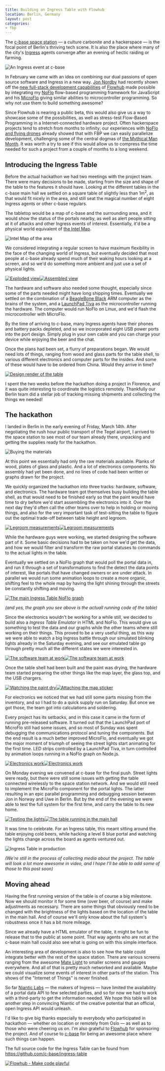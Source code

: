 ```yaml
---
title: Building an Ingress Table with Flowhub
location: Berlin, Germany
layout: post
categories:
- fbp
---
```

The [c-base space station](http://c-base.org/) &mdash; a culture carbonite and a hackerspace &mdash; is the focal point of Berlin's thriving tech scene. It is also the place where many of the city's [Ingress](http://www.ingress.com/) agents converge after an evening of hectic raiding or farming.

![An Ingress event at c-base](/files/ingress-cbase-pacman.png)

In February we came with an idea on combining our dual passions of open source software and Ingress in a new way. [Jon Nordby](http://jonnor.com/) had recently shown off the [new full-stack development capabilities](http://bergie.iki.fi/blog/full-stack-fbp/) of [Flowhub](http://flowhub.io/) made possible by integrating my [NoFlo](http://noflojs.org/) flow-based programming framework for JavaScript and his [MicroFlo](http://microflo.org/) giving similar abilities to microcontroller programming. So why not use them to build something awesome?

Since Flowhub is nearing a public beta, this would also give us a way to showcase some of the possibilities, as well as stress-test Flow-Based Programming in a Internet-connected hardware project. Often hackerspace projects tend to stretch from months to infinity; our experiences with [NoFlo and flying drones](http://bergie.iki.fi/blog/noflo-ardrone/) already showed that with FBP we can easily parallelize development, challenging some of the central dogmas of [the Mythical Man Month](http://en.wikipedia.org/wiki/The_Mythical_Man-Month). It was worth a try to see if this would allow us to compress the time needed for such a project from a couple of months to a long weekend.

## Introducing the Ingress Table

Before the actual hackathon we had two meetings with the project team. There were many decisions to be made, starting from the size and shape of the table to the features it should have. Looking at the different tables in the c-base main hall we settled on a square table of slightly less than 1m<sup>2</sup>, as that would fit nicely in the area, and still seat the magical number of eight Ingress agents or other c-base regulars.

The tabletop would be a map of c-base and the surrounding area, and it would show the status of the portals nearby, as well as alert people sitting at it of attacks and other Ingress events of interest. Essentially, it'd be a physical world equivalent of [the Intel Map](http://www.ingress.com/intel?ll=52.513243,13.416667&z=17).

![Intel Map of the area](/files/ingress-cbase-map.png)

We considered integrating a regular screen to have maximum flexibility in the face of the changing world of Ingress, but eventually decided that most people at c-base already spend much of their waking hours looking at a screen, and so we'd do something more ambient and just use a set of physical lights.

[![Exploded view](/files/ingress-table-exploded-small.jpg)](/files/ingress-table-exploded.jpg)[![Assembled view](/files/ingress-table-assembled-small.jpg)](/files/ingress-table.assembled.jpg)

The hardware and software also needed some thought, especially since some of the parts needed might have long shipping times. Eventually we settled on the combination of a [BeagleBone Black](http://beagleboard.org/Products/BeagleBone+Black) ARM computer as the brains of the system, and a [LaunchPad Tiva](http://www.ti.com/tool/ek-tm4c123gxl) as the microcontroller running the hardware. The computer would run NoFlo on Linux, and we'd flash the microcontroller with MicroFlo.

By the time of arriving to c-base, many Ingress agents have their phones and battery packs depleted, and so we incorporated eight USB power ports into the port design. Simply plug in your own cable and you can charge your device while enjoying the beer and the chat.

Once the plans had been set, a flurry of preparations began. We would need lots of things, ranging from wood and glass parts for the table shell, to various different electronics and computer parts for the insides. And some of these would have to be ordered from China. Would they arrive in time?

[![Design render of the table](/files/ingress-table-render-small.jpg)](/files/ingress-table-render.jpg)

I spent the two weeks before the hackathon doing a project in Florence, and it was quite interesting to coordinate the logistics remotely. Thankfully our Berlin team did a stellar job of tracking missing shipments and collecting the things we needed!

## The hackathon

I landed in Berlin in the early evening of Friday, March 14th. After negotiating the rush hour public transport of the Tegel airport, I arrived to the space station to see most of our team already there, unpacking and getting the supplies ready for the hackathon.

![Buying the materials](/files/ingress-table-wood.png)

At this point we essentially had only the raw materials available. Planks of wood, plates of glass and plastic. And a lot of electronics components. No assembly had yet been done, and no lines of code had been written or graphs drawn for the project.

We quickly organized the hackathon into three tracks: hardware, software, and electronics. The hardware team got themselves busy building the table shell, as that would need to be finished early so that the paint would have time to dry before we'd start assembling the electronics into it. Over the next day they'd often call the other teams over to help in holding or moving things, and also for the very important task of test-sitting the table to figure out the optimal trade-off between table height and legroom.

[![Legroom measurements](/files/ingress-table-legroom-measurement1-small.jpg)](/files/ingress-table-legroom-measurement1.jpg)[![Legroom measurements](/files/ingress-table-legroom-measurement2-small.jpg)](/files/ingress-table-legroom-measurement2.jpg)

While the hardware guys were working, we started designing the software part of it. Some basic decisions had to be taken on how we'd get the data, and how we would filter and transform the raw portal statuses to commands to the actual lights in the table.

Eventually we settled on a NoFlo graph that would poll the portal data in, and run it through a set of transformations to find the detect the data points of interest, like portals that have changed owners or are under attack. In parallel we would run some animation loops to create a more organic, shifting feel to the whole map by having the light shining through the streets be constantly shifting and moving.

[![The main Ingress Table NoFlo graph](/files/ingress-table-graph-small.png)](/files/ingress-table-graph.png)

*(and yes, the graph you see above is the actuall running code of the table)*

Since the electronics wouldn't be working for a while still, we decided to build also a *Ingress Table Emulator* in HTML and NoFlo. This would give us something to test the data and our graphs while the other teams where still working on their things. This proved to be a very useful thing, as this way we were able to watch a big Ingress battle through our simulated blinking lights already in the Saturday evening, and see our emulated table go through pretty much all the different states we were interested in.

[![The software team at work](/files/ingress-table-software-team1-small.jpg)](/files/ingress-table-software-team1.jpg)[![The software team at work](/files/ingress-table-software-team2-small.jpg)](/files/ingress-table-software-team2.jpg)

Once the table shell had been built and the paint was drying, the hardware team started preparing the other things like the map layer, the glass top, and the USB chargers.

[![Watching the paint dry](/files/ingress-table-painted-small.jpg)](/files/ingress-table-painted.jpg)[![Attaching the map sticker](/files/ingress-table-map-sticker-small.jpg)](/files/ingress-table-map-sticker.jpg)

For electronics we noticed that we had still some parts missing from the inventory, and so I had to do a quick supply run on Saturday. But once we got those, the team got into calculations and soldering.

Every project has its setbacks, and in this case it came in the form of running pre-released software. It turned out that the LaunchPad port of MicroFlo still had some issues, and so most of Sunday was spent debugging the communications protocol and tuning the components. But the end result is a much better improved MicroFlo, and eventually we got the major moment of triumph of seeing the street lights start animating for the first time. LED strips controlled by a LaunchPad Tiva, in turn controlled by animation loops running in a NoFlo graph on Node.js.

[![Electronics work](/files/ingress-table-electronics1-small.jpg)](/files/ingress-table-electronics1.jpg)[![Electronics work](/files/ingress-table-electronics2-small.jpg)](/files/ingress-table-electronics2.jpg)

On Monday evening we convened at c-base for the final push. Street lights were ready, but there were still some issues with getting the table connected wirelessly to the space station network. And we would still need to implement the MicroFlo component for the portal lights. The latter resulting in an epic parallel programming and debugging session between Jon in Norway and Uwe in Berlin. But by the end of the evening we were able to test the full system for the first time, and carry the table to its new home.

[![Testing the lights](/files/ingress-table-test2-small.gif)](/files/ingress-table-test2.gif)[![The table running in the main hall](/files/ingress-table-test1-small.jpg)](/files/ingress-table-test1.jpg)

It was time to celebrate. For an Ingress table, this meant sitting around the table enjoying cold beers, while hacking a level 8 blue portal and watching the lights change across the board as agents ventured out.

![Ingress Table in production](/files/ingress-table-test-small.jpg)

*(We're still in the process of collecting media about the project. The table will look a lot more awesome in video, and I hope I'll be able to add some of those to this post soon)*

## Moving ahead

Having the first running version of the table is of course a big milestone. Now we should monitor it for some time (over beer, of course) and make adjustments as necessary. There are some things that obviously need to be changed with the brightness of the lights based on the location of the table in the main hall. And of course we'll only know about the full system's robustness once it has a bit more mileage.

Since we already have a HTML emulator of the table, it might be fun to release that to the public at some point. That way agents who are not at the c-base main hall could also see what is going on with this simple interface.

An interesting area of development is also to see how the table could integrate better with the rest of the space station. There are various screens ranging from the awesome [Mate Light](https://twitter.com/c_v_e_n/status/416268846056869888) to smaller screens and gauges everywhere. And all of that is pretty much networked and available. Maybe we could visualize some events of interest in other parts of the station. This shows of the "Internet of Things" is never finished.

So far [Niantic Labs](http://en.wikipedia.org/wiki/Niantic_Labs) &mdash; the makers of Ingress &mdash; have limited the availability of a portal data API to few selected parties, and so for now we had to work with a third-party to get the information needed. We hope this table will be another step in convincing Niantic of the creative potential that an official, open Ingress API would unleash.

I'd like to give big thanks especially to everybody who participated in hackathon &mdash; whether on location or remotely from Oslo &mdash; as well as to those who were cheering us on. I'm also grateful to [Flowhub](http://flowhub.io) for sponsoring the project. And of course to [c-base](http://c-base.org) for being an awesome place where such things can happen.

The full source code for the Ingress Table can be found from <https://github.com/c-base/ingress-table>

[![Flowhub - Make code playful](/files/flowhub-promo.jpg)](http://flowhub.io)

